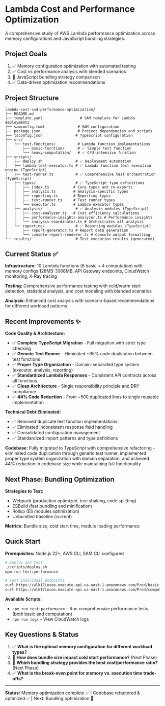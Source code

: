 # Lambda Cost and Performance Optimization

A comprehensive study of AWS Lambda performance optimization across memory configurations and JavaScript bundling strategies.

## Project Goals
1. ✅ Memory configuration optimization with automated testing
2. ✅ Cost vs performance analysis with blended scenarios  
3. 🔄 JavaScript bundling strategy comparison
4. ✅ Data-driven optimization recommendations

## Project Structure

```
lambda-cost-and-performance-optimization/
├── README.md
├── template.yaml                 # SAM template for Lambda deployments
├── samconfig.toml               # SAM configuration
├── package.json                 # Project dependencies and scripts
├── tsconfig.json               # TypeScript configuration
├── src/
│   └── test-functions/          # Lambda function implementations
│       ├── basic-function/      # ✅ Simple test function
│       └── heavy-computation/   # ✅ CPU-intensive function
├── scripts/
│   ├── deploy.sh               # ✅ Deployment automation
│   ├── lambda-test-executor.ts # ✅ Lambda function test execution engine (TypeScript)
│   ├── test-runner.ts          # ✅ Comprehensive test orchestration (TypeScript)
│   ├── types/                  # ✅ TypeScript type definitions
│   │   ├── index.ts           # Core types and re-exports
│   │   ├── analysis.ts        # Analysis-specific types
│   │   ├── reporting.ts       # Reporting types
│   │   ├── test-runner.ts     # Test runner types
│   │   └── executor.ts        # Lambda executor types
│   ├── analysis/               # ✅ Analysis modules (TypeScript)
│   │   ├── cost-analyzer.ts   # Cost efficiency calculations
│   │   ├── performance-insights-analyzer.ts # Performance insights
│   │   └── analysis-coordinator.ts # Orchestrates all analysis
│   └── reporting/              # ✅ Reporting modules (TypeScript)
│       ├── report-generator.ts # Report data generation
│       └── console-report-renderer.ts # Console output formatting
└── results/                    # Test execution results (generated)
```

## Current Status ✅

**Infrastructure:** 10 Lambda functions (6 basic + 4 computation) with memory configs 128MB-3008MB, API Gateway endpoints, CloudWatch monitoring, X-Ray tracing

**Testing:** Comprehensive performance testing with cold/warm start detection, statistical analysis, and cost modeling with blended scenarios

**Analysis:** Enhanced cost analysis with scenario-based recommendations for different workload patterns

## Recent Improvements ✨

**Code Quality & Architecture:**
- ✅ **Complete TypeScript Migration** - Full migration with strict type checking
- ✅ **Generic Test Runner** - Eliminated ~95% code duplication between test functions
- ✅ **Proper Type Organization** - Domain-separated type system (executor, analysis, reporting)
- ✅ **Standardized Lambda Responses** - Consistent API contracts across all functions
- ✅ **Clean Architecture** - Single responsibility principle and DRY compliance
- ✅ **44% Code Reduction** - From ~500 duplicated lines to single reusable implementation

**Technical Debt Eliminated:**
- ✅ Removed duplicate test function implementations
- ✅ Eliminated inconsistent response field handling
- ✅ Consolidated configuration management
- ✅ Standardized import patterns and type definitions

**Codebase:** Fully migrated to TypeScript with comprehensive refactoring - eliminated code duplication through generic test runner, implemented proper type system organization with domain separation, and achieved 44% reduction in codebase size while maintaining full functionality

## Next Phase: Bundling Optimization

**Strategies to Test:**
- Webpack (production optimized, tree shaking, code splitting)
- ESBuild (fast bundling and minification)
- Rollup (ES modules optimization)
- Unbundled baseline (current)

**Metrics:** Bundle size, cold start time, module loading performance

## Quick Start

**Prerequisites:** Node.js 22+, AWS CLI, SAM CLI configured

```bash
# Deploy and test
./scripts/deploy.sh
npm run test:performance

# Test individual endpoints
curl https://wlk17iusoe.execute-api.us-east-1.amazonaws.com/Prod/basic-128
curl https://wlk17iusoe.execute-api.us-east-1.amazonaws.com/Prod/computation-128
```

**Available Scripts:**
- `npm run test:performance` - Run comprehensive performance tests (both basic and computation)
- `npm run logs` - View CloudWatch logs

## Key Questions & Status

1. ✅ **What is the optimal memory configuration for different workload types?**
2. 🔄 **How does bundle size impact cold start performance?** (Next Phase)
3. 🔄 **Which bundling strategy provides the best cost/performance ratio?** (Next Phase)
4. ✅ **What is the break-even point for memory vs. execution time trade-offs?**

---

**Status:** Memory optimization complete ✅ | Codebase refactored & optimized ✅ | Next: Bundling optimization 🔄

